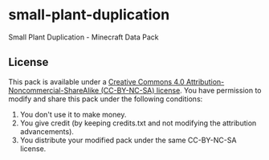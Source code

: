 # small-plant-duplication
Small Plant Duplication - Minecraft Data Pack

## License

This pack is available under a [Creative Commons 4.0 Attribution-Noncommercial-ShareAlike (CC-BY-NC-SA) license](https://creativecommons.org/licenses/by-nc-sa/4.0/). You have permission to modify and share this pack under the following conditions:

1. You don't use it to make money.
2. You give credit (by keeping credits.txt and not modifying the attribution advancements).
3. You distribute your modified pack under the same CC-BY-NC-SA license.
